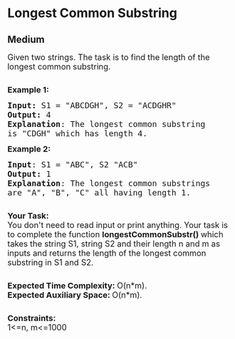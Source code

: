 # Longest Common Substring
## Medium 
<div class="problem-statement" bis_skin_checked="1">
                <p></p><p><span style="font-size:18px">Given two strings. The task is to find the length of the longest common substring.</span></p>

<p><br>
<span style="font-size:18px"><strong>Example 1:</strong></span></p>

<pre style="position: relative;"><span style="font-size:18px"><strong>Input: </strong>S1 = "ABCDGH", S2 = "ACDGHR"
<strong>Output:</strong> 4
<strong>Explanation</strong>: The longest common substring
is "CDGH" which has length 4.</span>
<div class="open_grepper_editor" title="Edit &amp; Save To Grepper" bis_skin_checked="1"></div></pre>

<p><span style="font-size:18px"><strong>Example 2:</strong></span></p>

<pre style="position: relative;"><span style="font-size:18px"><strong>Input</strong>: S1 = "ABC", S2 "ACB"
<strong>Output:</strong> 1
<strong>Explanation</strong>: The longest common substrings
are "A", "B", "C" all having length 1.
</span><div class="open_grepper_editor" title="Edit &amp; Save To Grepper" bis_skin_checked="1"></div></pre>

<p><br>
<span style="font-size:18px"><strong>Your Task:</strong><br>
You don't need to read input or print anything. Your task is to complete the function&nbsp;<strong>longestCommonSubstr()&nbsp;</strong>which takes the string S1, string S2 and their length n and m as inputs and returns the length of the longest common substring in S1 and S2.</span></p>

<p><br>
<span style="font-size:18px"><strong>Expected Time Complexity:&nbsp;</strong>O(n*m).<br>
<strong>Expected Auxiliary Space:&nbsp;</strong>O(n*m).</span></p>

<p><br>
<span style="font-size:18px"><strong>Constraints:</strong><br>
1&lt;=n, m&lt;=1000</span></p>
 <p></p>
            </div>